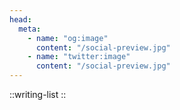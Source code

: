 ```yaml
---
head:
  meta:
    - name: "og:image"
      content: "/social-preview.jpg"
    - name: "twitter:image"
      content: "/social-preview.jpg"
---
```


::writing-list
::
